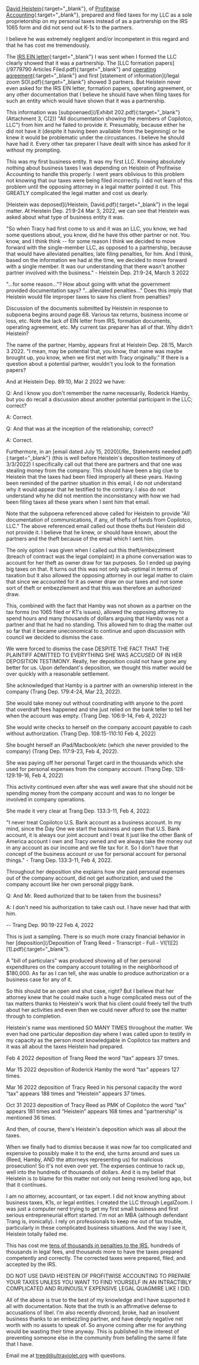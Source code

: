 [David Heistein](https://www.linkedin.com/in/daveheistein/){:target="_blank"}, of [Profitwise Accounting](https://www.profitwiseaccounting.com/){:target="_blank"}, prepared and filed taxes for my LLC
as a sole proprietorship on my personal taxes instead of as a partnership on
the IRS 1065 form and did not send out K-1s to the partners.

I believe he was extremely negligent and/or incompetent in this regard and that he has cost me tremendously.

The [IRS EIN letter](/EIN1-9779790.pdf){:target="_blank"} I was sent when I formed the LLC clearly showed that it was
a partnership. The [LLC formation papers](/9779790 Articles Filed.pdf){:target="_blank"} and 
[operating agreement](/9779790_MEMOA.pdf){:target="_blank"} and first [statement of information](/legal zoom SOI.pdf){:target="_blank"} 
showed 3 partners. But Heistein never even asked for the IRS EIN letter,
formation papers, operating agreement, or any other documentation that I
believe he should have when filing taxes for such an entity which would have
shown that it was a partnership. 

This information was [subpoenaed](/Exhibit 202.pdf){:target="_blank"} (Attachment 3, C(2)) 
"All documentation showing the members of Copilotco, LLC") from him and he
failed to provide it. Presumably, because either he did not have it (despite it
having been available from the beginning) or he knew it would be problematic
under the circustances.  I believe he should have had it.  Every other tax
preparer I have dealt with since has asked for it without my prompting.

This was my first business entity. It was my first LLC. Knowing absolutely
nothing about business taxes I was depending on Heistein of Profitwise
Accounting to handle this properly. I went years oblivious to this problem not
knowing that our taxes were being filed incorrectly. I did not learn of this
problem until the opposing attorney in a legal matter pointed it out. This
GREATLY complicated the legal matter and cost us dearly.

[Heistein was deposed](/Heistein, David.pdf){:target="_blank"} in the legal
matter. At Heistein Dep. 21:9-24 Mar 3, 2022, we can see that Heistein was asked
about what type of business entity it was.

"So when Tracy had first come to us and it was an LLC, you know, we had some
questions about, you know, did he have this other partner or not. You know, and I think think -- for
some reason I think we decided to move forward with the single-member LLC, as
opposed to a partnership, because that would have alleviated penalties, late
filing penalties, for him.  And I think, based on the information we had at the time, we
decided to move forward with a single member.  It was our understanding that there wasn't
another partner involved with the business." - Heistein Dep. 21:9-24, March 3 2022

"...for some reason..."? How about going with what the government provided
documentation says? "...alleviated penalties..." Does this imply that Heistein
would file improper taxes to save his client from penalties?

Discussion of the documents submitted by Heistein in response to subpoena
begins around page 68. Various tax returns, business income or loss, etc. Note
the lack of EIN letter from IRS, formation documents, operating agreement, etc.
My current tax preparer has all of that. Why didn't Heistein?

The name of the partner, Hamby, appears first at Heistein Dep. 28:15, March 3 2022. "I mean, may be
potential that, you know, that name was maybe brought up, you know, when we
first met with Tracy originally." If there is a question about a potential
partner, wouldn't you look to the formation papers?

And at Heistein Dep. 89:10, Mar 2 2022 we have:

Q: And I know you don't remember the name necessarily, Roderick Hamby, but you
do recall a discussion about another potential participant in the LLC; correct?

A: Correct.

Q: And that was at the inception of the relationship; correct?

A: Correct.

Furthermore, in an [email dated July 15, 2020](/Re_ Statements needed.pdf){:target="_blank"}  (this is well before Heistein's deposition testimony of 3/3/2022)
I specifically call out that there are partners and that one was stealing money
from the company. This should have been a big clue to Heistein that the taxes
had been filed improperly all these years. Having been reminded of the partner
situation in this email, I do not understand why it would appear that he
testified to the contrary. I also do not understand why he did not mention the
inconsistancy with how we had been filing taxes all these years when I sent him that email.

Note that the subpoena referenced above called for Heistein to provide "All
documentation of communications, if any, of thefts of funds from Copilotco,
LLC." The above referenced email called out those thefts but Heistein did not
provide it. I believe that he knew, or should have known, about the partners
and the theft because of the email which I sent him.

The only option I was given when I called out this theft/embezzlment (breach of
contract was the legal complaint) in a phone conversation was to account for
her theft as owner draw for tax purposes. So I ended up paying big taxes on
that. It turns out this was not only sub-optimal in terms of taxation but it
also allowed the opposing attorney in our legal matter to claim that since we
accounted for it as owner draw on our taxes and not some sort of theft or
embezzlement and that this was therefore an authorized draw.

This, combined with the fact that Hamby was not shown as a partner on the tax
forms (no 1065 filed or K1's issues), allowed the opposing attorney to spend
hours and many thousands of dollars arguing that Hamby was not a partner and
that he had no standing. This allowed him to drag the matter out so far that it
became uneconomical to continue and upon discussion with council we decided to
dismiss the case.

We were forced to dismiss the case DESPITE THE FACT THAT THE PLAINTIFF ADMITTED
TO EVERYTHING SHE WAS ACCUSED OF IN HER DEPOSITION TESTIMONY. Really, her
deposition could not have gone any better for us. Upon defendant's deposition,
we thought this matter would be over quickly with a reasonable settlement.

She acknowledged that Hamby is a partner with an ownership interest in the
company (Trang Dep. 179:4-24, Mar 23, 2022).

She would take money out without coordinating with anyone to the point that
overdraft fees happened and she just relied on the bank teller to tell her when
the account was empty. (Trang Dep. 106:9-14, Feb 4, 2022)

She would write checks to herself on the company account payable to cash
without authorization. (Trang Dep. 108:15-110:10 Feb 4, 2022)

She bought herself an iPad/Macbook/etc (which she never provided to the company) (Trang Dep. 117:9-23, Feb 4, 2022).

She was paying off her personal Target card in the thousands which she used for
personal expenses from the company account. (Trang Dep. 128-129:19-16, Feb 4, 2022)

This activity continued even after she was well aware that she should not be
spending money from the company account and was to no longer be involved in
company operations.

She made it very clear at Trang Dep. 133:3-11, Feb 4, 2022:

"I never treat Copilotco U.S. Bank account as a business account. In my mind,
since the Day One we start the business and open that U.S. Bank account, it is
always our joint account and I treat it just like the other Bank of America
account I own and Tracy owned and we always take the money out in any account
as our income and we file tax for it.  So I don't have that concept of the
business account or use for personal account for personal things." - Trang Dep.
133:3-11, Feb 4, 2022.

Throughout her deposition she explains how she paid personal expenses out of
the company account, did not get authorization, and used the company account
like her own personal piggy bank.

Q: And Mr. Reed authorized that to be taken from the business?

A: I don't need his authorization to take cash out. I have never had that with him.

 -- Trang Dep. 90:19-22 Feb 4, 2022

This is just a sampling. There is so much more crazy financial behavior in her 
[deposition](/Deposition of Trang Reed - Transcript - Full - VI[1][2][1].pdf){:target="_blank"}. 

A "bill of particulars" was produced showing all of her personal expenditures
on the company account totalling in the neighborhood of $180,000. As far as I
can tell, she was unable to produce authorization or a business case for any of
it.

So this should be an open and shut case, right?  But I believe that her
attorney knew that he could make such a huge complicated mess out of the tax
matters thanks to Heistein's work that his client could freely tell the truth
about her activities and even then we could never afford to see the matter
through to completion. 

Heistein's name was mentioned SO MANY TIMES throughout the matter. We even had
one particular deposition day where I was called upon to testify in my capacity
as the person most knowledgable in Copilotco tax matters and it was all about
the taxes Heistein had prepared.

Feb 4 2022 deposition of Trang Reed the word “tax” appears 37 times.

Mar 15 2022 deposition of Roderick Hamby the word “tax” appears 127 times.

Mar 16 2022 deposition of Tracy Reed in his personal capacity the word “tax” appears 188 times and “Heistein” appears 37 times.

Oct 31 2023 deposition of Tracy Reed as PMK of Copilotco the word “tax” appears 181 times and “Heistein” appears 168 times and "partnership" is mentioned 36 times.

And then, of course, there's Heistein's deposition which was all about the taxes.

When we finally had to dismiss because it was now far too complicated and
expensive to possibly make it to the end, she turns around and sues us (Reed,
Hamby, AND the attorneys representing us) for malicious prosecution! So it's
not even over yet. The expenses continue to rack up, well into the hundreds of
thousands of dollars. And it is my belief that Heistein is to blame for this
matter not only not being resolved long ago, but that it continues.

I am no attorney, accountant, or tax expert. I did not know anything about
business taxes, K1s, or legal entities. I created the LLC through
LegalZoom. I was just a computer nerd trying to get my first small business and
first serious entrepreneurial effort started. I'm not an MBA (although
defendant Trang is, ironically). I rely on professionals to keep me out of tax
trouble, particularly in these complicated business situations. And the way I
see it, Heistein totally failed me.

This has cost me [tens of thousands in penalties to the IRS](/irs-notices), hundreds of
thousands in legal fees, and thousands more to have the taxes prepared
competently and correctly. The corrected taxes were prepared, filed, and
accepted by the IRS.

DO NOT USE DAVID HEISTEIN OF PROFITWISE ACCOUNTING TO PREPARE YOUR TAXES UNLESS
YOU WANT TO FIND YOURSELF IN AN INTRACTIBLY COMPLICATED AND RUINOUSLY EXPENSIVE
LEGAL QUAGMIRE LIKE I DID.

All of the above is true to the best of my knowledge and I have supported it
all with documentation. Note that the truth is an affirmative defense to
accusations of libel. I'm also recently divorced, broke, had an insolvent
business thanks to an embezzling partner, and have deeply negative net worth
with no assets to speak of. So anyone coming after me for anything would be
wasting their time anyway. This is published in the interest of preventing
someone else in the community from befalling the same ill fate that I have.

Email me at treed@ultraviolet.org with questions.
